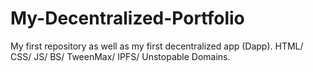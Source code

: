 # My-Decentralized-Portfolio
My first repository as well as my first decentralized app (Dapp). HTML/ CSS/ JS/ BS/ TweenMax/ IPFS/ Unstopable Domains.
